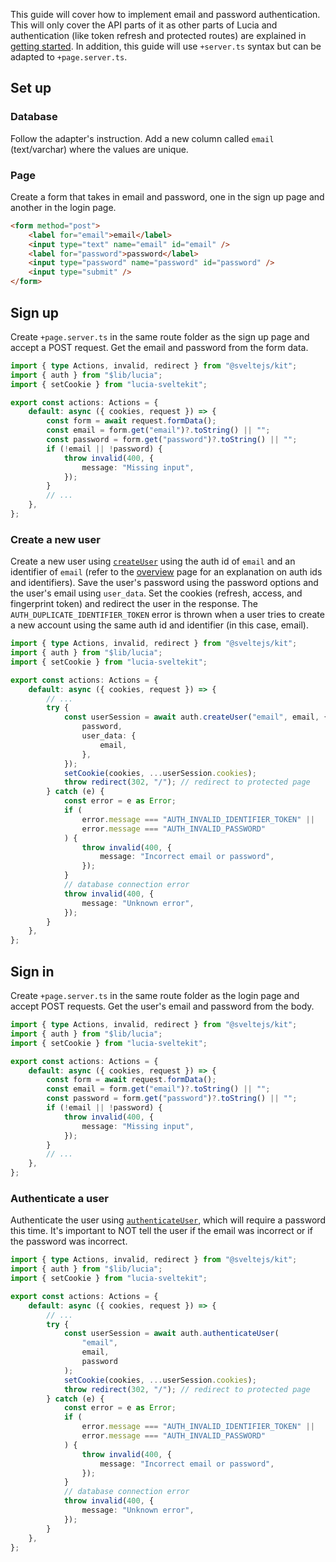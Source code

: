 This guide will cover how to implement email and password authentication. This will only cover the API parts of it as other parts of Lucia and authentication (like token refresh and protected routes) are explained in [getting started](/getting-started). In addition, this guide will use `+server.ts` syntax but can be adapted to `+page.server.ts`.

## Set up

### Database

Follow the adapter's instruction. Add a new column called `email` (text/varchar) where the values are unique.

### Page

Create a form that takes in email and password, one in the sign up page and another in the login page.

```html
<form method="post">
    <label for="email">email</label>
    <input type="text" name="email" id="email" />
    <label for="password">password</label>
    <input type="password" name="password" id="password" />
    <input type="submit" />
</form>
```

## Sign up

Create `+page.server.ts` in the same route folder as the sign up page and accept a POST request. Get the email and password from the form data.

```ts
import { type Actions, invalid, redirect } from "@sveltejs/kit";
import { auth } from "$lib/lucia";
import { setCookie } from "lucia-sveltekit";

export const actions: Actions = {
    default: async ({ cookies, request }) => {
        const form = await request.formData();
        const email = form.get("email")?.toString() || "";
        const password = form.get("password")?.toString() || "";
        if (!email || !password) {
            throw invalid(400, {
                message: "Missing input",
            });
        }
        // ...
    },
};
```

### Create a new user

Create a new user using [`createUser`](/server-apis#createuser) using the auth id of `email` and an identifier of `email` (refer to the [overview](/overview) page for an explanation on auth ids and identifiers). Save the user's password using the password options and the user's email using `user_data`. Set the cookies (refresh, access, and fingerprint token) and redirect the user in the response. The `AUTH_DUPLICATE_IDENTIFIER_TOKEN` error is thrown when a user tries to create a new account using the same auth id and identifier (in this case, email).

```ts
import { type Actions, invalid, redirect } from "@sveltejs/kit";
import { auth } from "$lib/lucia";
import { setCookie } from "lucia-sveltekit";

export const actions: Actions = {
    default: async ({ cookies, request }) => {
        // ...
        try {
            const userSession = await auth.createUser("email", email, {
                password,
                user_data: {
                    email,
                },
            });
            setCookie(cookies, ...userSession.cookies);
            throw redirect(302, "/"); // redirect to protected page
        } catch (e) {
            const error = e as Error;
            if (
                error.message === "AUTH_INVALID_IDENTIFIER_TOKEN" ||
                error.message === "AUTH_INVALID_PASSWORD"
            ) {
                throw invalid(400, {
                    message: "Incorrect email or password",
                });
            }
            // database connection error
            throw invalid(400, {
                message: "Unknown error",
            });
        }
    },
};
```

## Sign in

Create `+page.server.ts` in the same route folder as the login page and accept POST requests. Get the user's email and password from the body.

```ts
import { type Actions, invalid, redirect } from "@sveltejs/kit";
import { auth } from "$lib/lucia";
import { setCookie } from "lucia-sveltekit";

export const actions: Actions = {
    default: async ({ cookies, request }) => {
        const form = await request.formData();
        const email = form.get("email")?.toString() || "";
        const password = form.get("password")?.toString() || "";
        if (!email || !password) {
            throw invalid(400, {
                message: "Missing input",
            });
        }
        // ...
    },
};
```

### Authenticate a user

Authenticate the user using [`authenticateUser`](/server-apis#authenticateuser), which will require a password this time. It's important to NOT tell the user if the email was incorrect or if the password was incorrect.

```ts
import { type Actions, invalid, redirect } from "@sveltejs/kit";
import { auth } from "$lib/lucia";
import { setCookie } from "lucia-sveltekit";

export const actions: Actions = {
    default: async ({ cookies, request }) => {
        // ...
        try {
            const userSession = await auth.authenticateUser(
                "email",
                email,
                password
            );
            setCookie(cookies, ...userSession.cookies);
            throw redirect(302, "/"); // redirect to protected page
        } catch (e) {
            const error = e as Error;
            if (
                error.message === "AUTH_INVALID_IDENTIFIER_TOKEN" ||
                error.message === "AUTH_INVALID_PASSWORD"
            ) {
                throw invalid(400, {
                    message: "Incorrect email or password",
                });
            }
            // database connection error
            throw invalid(400, {
                message: "Unknown error",
            });
        }
    },
};
```
